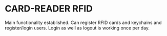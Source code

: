 # CARD-READER RFID

Main functionality established.
Can register RFID cards and keychains and register/login users.
Login as well as logout is working once per day.
